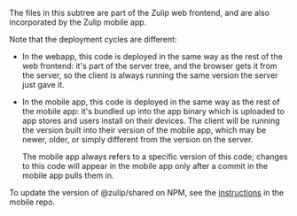 The files in this subtree are part of the Zulip web frontend,
and are also incorporated by the Zulip mobile app.

Note that the deployment cycles are different:

 - In the webapp, this code is deployed in the same way as the rest of
   the web frontend: it's part of the server tree, and the browser
   gets it from the server, so the client is always running the same
   version the server just gave it.

 - In the mobile app, this code is deployed in the same way as the
   rest of the mobile app: it's bundled up into the app binary which
   is uploaded to app stores and users install on their devices.  The
   client will be running the version built into their version of the
   mobile app, which may be newer, older, or simply different from the
   version on the server.

   The mobile app always refers to a specific version of this code;
   changes to this code will appear in the mobile app only after a
   commit in the mobile app pulls them in.

To update the version of @zulip/shared on NPM, see the
[instructions][publishing-shared] in the mobile repo.

[publishing-shared]: https://github.com/zulip/zulip-mobile/blob/master/docs/howto/shared.md#publishing-zulipshared-to-npm
